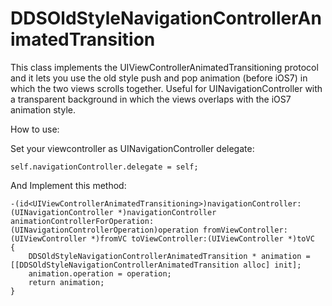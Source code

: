 DDSOldStyleNavigationControllerAnimatedTransition
=================================================

This class implements the UIViewControllerAnimatedTransitioning protocol and it lets you use the old style push and pop animation (before iOS7) in which the two views scrolls together. Useful for UINavigationController with a transparent background in which the views overlaps with the iOS7 animation style.

How to use:

Set your viewcontroller as UINavigationController delegate:

    self.navigationController.delegate = self;

And Implement this method:

    
    -(id<UIViewControllerAnimatedTransitioning>)navigationController:
    (UINavigationController *)navigationController animationControllerForOperation:(UINavigationControllerOperation)operation fromViewController:(UIViewController *)fromVC toViewController:(UIViewController *)toVC
    {
        DDSOldStyleNavigationControllerAnimatedTransition * animation = [[DDSOldStyleNavigationControllerAnimatedTransition alloc] init];
        animation.operation = operation;
        return animation;
    }
